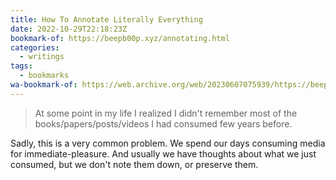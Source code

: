 ```yaml
---
title: How To Annotate Literally Everything
date: 2022-10-29T22:18:23Z
bookmark-of: https://beepb00p.xyz/annotating.html
categories:
  - writings
tags:
  - bookmarks
wa-bookmark-of: https://web.archive.org/web/20230607075939/https://beepb00p.xyz/annotating.html
---
```


> At some point in my life I realized I didn't remember most of the books/papers/posts/videos I had consumed few years before.

Sadly, this is a very common problem. We spend our days consuming media for immediate-pleasure. And usually we have thoughts about what we just consumed, but we don't note them down, or preserve them.
